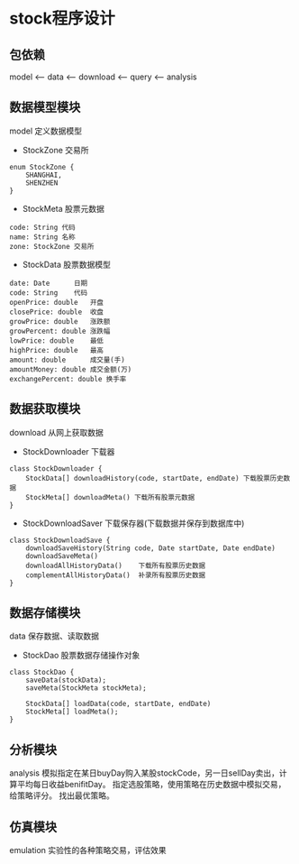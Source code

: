 # stock程序设计

## 包依赖

model <-- data <-- download
               <-- query
               <-- analysis


## 数据模型模块
model
定义数据模型

* StockZone 交易所
```
enum StockZone {
    SHANGHAI,
    SHENZHEN
}
```

* StockMeta 股票元数据
```
code: String 代码
name: String 名称
zone: StockZone 交易所
```


* StockData 股票数据模型


```
date: Date      日期
code: String    代码
openPrice: double   开盘
closePrice: double  收盘
growPrice: double   涨跌额
growPercent: double 涨跌幅
lowPrice: double    最低
highPrice: double   最高
amount: double      成交量(手)
amountMoney: double 成交金额(万)
exchangePercent: double 换手率
```

## 数据获取模块
download
从网上获取数据

* StockDownloader 下载器
```
class StockDownloader {
    StockData[] downloadHistory(code, startDate, endDate) 下载股票历史数据
    StockMeta[] downloadMeta() 下载所有股票元数据
}
```
* StockDownloadSaver 下载保存器(下载数据并保存到数据库中)
```
class StockDownloadSave {
    downloadSaveHistory(String code, Date startDate, Date endDate)
    downloadSaveMeta()
    downloadAllHistoryData()    下载所有股票历史数据
    complementAllHistoryData()  补录所有股票历史数据
}
```

## 数据存储模块
data
保存数据、读取数据

* StockDao 股票数据存储操作对象
```
class StockDao {
    saveData(stockData);
    saveMeta(StockMeta stockMeta);

    StockData[] loadData(code, startDate, endDate)
    StockMeta[] loadMeta();
}
```


## 分析模块
analysis
模拟指定在某日buyDay购入某股stockCode，另一日sellDay卖出，计算平均每日收益benifitDay。
指定选股策略，使用策略在历史数据中模拟交易，给策略评分。
找出最优策略。

## 仿真模块
emulation
实验性的各种策略交易，评估效果


